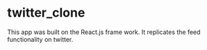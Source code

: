 # twitter_clone
This app was built on the React.js frame work. It replicates the feed functionality on twitter.
